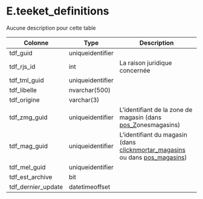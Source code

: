 # E.teeket_definitions

Aucune description pour cette table

Colonne|Type|Description
---|---|---
tdf_guid|uniqueidentifier|
tdf_rjs_id|int|La raison juridique concernée 
tdf_tml_guid|uniqueidentifier|
tdf_libelle|nvarchar(500)|
tdf_origine|varchar(3)|
tdf_zmg_guid|uniqueidentifier|L'identifiant de la zone de magasin (dans [pos_Z](generated_pos_Z.md)onesmagasins) 
tdf_mag_guid|uniqueidentifier|L'identifiant du magasin (dans [clicknmortar_magasins](generated_clicknmortar_magasins.md) ou dans [pos_magasins](generated_pos_magasins.md)) 
tdf_mel_guid|uniqueidentifier|
tdf_est_archive|bit|
tdf_dernier_update|datetimeoffset|
